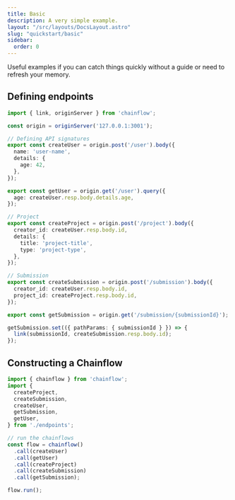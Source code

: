 ```yaml
---
title: Basic
description: A very simple example.
layout: "/src/layouts/DocsLayout.astro"
slug: "quickstart/basic"
sidebar:
  order: 0
---
```


Useful examples if you can catch things quickly without a guide or need to refresh your memory.

## Defining endpoints

```typescript title="endpoints.js"
import { link, originServer } from 'chainflow';

const origin = originServer('127.0.0.1:3001');

// Defining API signatures
export const createUser = origin.post('/user').body({
  name: 'user-name',
  details: {
    age: 42,
  },
});

export const getUser = origin.get('/user').query({
  age: createUser.resp.body.details.age,
});

// Project
export const createProject = origin.post('/project').body({
  creator_id: createUser.resp.body.id,
  details: {
    title: 'project-title',
    type: 'project-type',
  },
});

// Submission
export const createSubmission = origin.post('/submission').body({
  creator_id: createUser.resp.body.id,
  project_id: createProject.resp.body.id,
});

export const getSubmission = origin.get('/submission/{submissionId}');

getSubmission.set(({ pathParams: { submissionId } }) => {
  link(submissionId, createSubmission.resp.body.id);
});
```

## Constructing a Chainflow

```typescript title="index.js"
import { chainflow } from 'chainflow';
import {
  createProject,
  createSubmission,
  createUser,
  getSubmission,
  getUser,
} from './endpoints';

// run the chainflows
const flow = chainflow()
  .call(createUser)
  .call(getUser)
  .call(createProject)
  .call(createSubmission)
  .call(getSubmission);

flow.run();

```